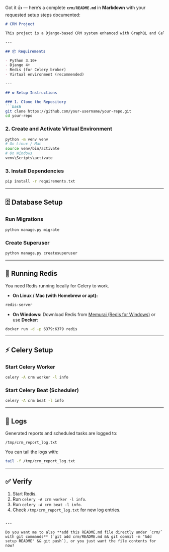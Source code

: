 Got it 👍 — here’s a complete **`crm/README.md`** in **Markdown** with your requested setup steps documented:

````markdown
# CRM Project

This project is a Django-based CRM system enhanced with GraphQL and Celery for task scheduling.

---

## 📦 Requirements

- Python 3.10+
- Django 4+
- Redis (for Celery broker)
- Virtual environment (recommended)

---

## ⚙️ Setup Instructions

### 1. Clone the Repository
```bash
git clone https://github.com/your-username/your-repo.git
cd your-repo
````

### 2. Create and Activate Virtual Environment

```bash
python -m venv venv
# On Linux / Mac
source venv/bin/activate
# On Windows
venv\Scripts\activate
```

### 3. Install Dependencies

```bash
pip install -r requirements.txt
```

---

## 🗄️ Database Setup

### Run Migrations

```bash
python manage.py migrate
```

### Create Superuser

```bash
python manage.py createsuperuser
```

---

## 🚀 Running Redis

You need Redis running locally for Celery to work.

* **On Linux / Mac (with Homebrew or apt):**

```bash
redis-server
```

* **On Windows:**
  Download Redis from [Memurai (Redis for Windows)](https://www.memurai.com/) or use **Docker**:

```bash
docker run -d -p 6379:6379 redis
```

---

## ⚡ Celery Setup

### Start Celery Worker

```bash
celery -A crm worker -l info
```

### Start Celery Beat (Scheduler)

```bash
celery -A crm beat -l info
```

---

## 📝 Logs

Generated reports and scheduled tasks are logged to:

```
/tmp/crm_report_log.txt
```

You can tail the logs with:

```bash
tail -f /tmp/crm_report_log.txt
```

---

## ✅ Verify

1. Start Redis.
2. Run `celery -A crm worker -l info`.
3. Run `celery -A crm beat -l info`.
4. Check `/tmp/crm_report_log.txt` for new log entries.

```

---

Do you want me to also **add this README.md file directly under `crm/` with git commands** (`git add crm/README.md && git commit -m "Add setup README" && git push`), or you just want the file contents for now?
```
